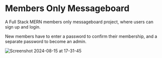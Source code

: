 # Members Only Messageboard

A Full Stack MERN members only messageboard project, where users can sign up and login.

New members have to enter a password to confirm their membership, and a separate password to become an admin.

![Screenshot 2024-08-15 at 17-31-45 ](https://github.com/user-attachments/assets/8af37474-8896-4fa3-866d-e8ade26ddf54)
